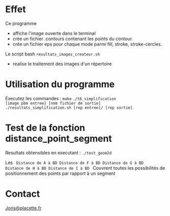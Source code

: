 # Effet

Ce programme
- affiche l'image ouverte dans le terminal 
- crée un fichier .contours contenant les points du contour.
- crée un fichier eps pour chaque mode parmi fill, stroke, stroke-cercles.

Le script bash <code>resultats_images_createur.sh</code>
- realise le traitement des images d'un répertoire 

# Utilisation du programme

Executez les commandes :
<code>make</code>
<code>./t6_simplification [image pbm entree] [nom fichier de sortie] </code>
<code>./resultats_simplification.sh [rep entree]/ [rep sortie] </code>

# Test de la fonction distance_point_segment
Resultats obtensibles en executant :
<code>./test_geom2d</code>

Les 
<code>
Distance de A à BD 
Distance de F à BD 
Distance de G à BD 
Distance de H à BD 
Distance de I à BD 
</code>
Couvrent toutes les possibilités de positionnement des points par rapport à un segment

# Contact
Joris@placette.fr

